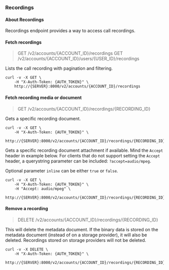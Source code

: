 ### Recordings

#### About Recordings

Recordings endpoint provides a way to access call recordings.

#### Fetch recordings

> GET /v2/accounts/{ACCOUNT_ID}/recordings
> GET /v2/accounts/{ACCOUNT_ID}/users/{USER_ID}/recordings

Lists the call recording with pagination and filtering.

```shell
curl -v -X GET \
    -H "X-Auth-Token: {AUTH_TOKEN}" \
    http://{SERVER}:8000/v2/accounts/{ACCOUNT_ID}/recordings
```

#### Fetch recording media or document

> GET /v2/accounts/{ACCOUNT_ID}/recordings/{RECORDING_ID}

Gets a specific recording document.

```shell
curl -v -X GET \
    -H "X-Auth-Token: {AUTH_TOKEN}" \
    http://{SERVER}:8000/v2/accounts/{ACCOUNT_ID}/recordings/{RECORDING_ID}
```

Gets a specific recording document attachment if available.
Mind the `Accept` header in example below.
For clients that do not support setting the `Accept` header, a querystring parameter can be included: `?accept=audio/mpeg`.

Optional parameter `inline` can be either `true` or `false`.

```shell
curl -v -X GET \
    -H "X-Auth-Token: {AUTH_TOKEN}" \
    -H "Accept: audio/mpeg" \
    http://{SERVER}:8000/v2/accounts/{ACCOUNT_ID}/recordings/{RECORDING_ID}
```

#### Remove a recording

> DELETE /v2/accounts/{ACCOUNT_ID}/recordings/{RECORDING_ID}

This will delete the metadata document. If the binary data is stored on the metadata document (instead of on a storage provider), it will also be deleted. Recordings stored on storage providers will not be deleted.

```shell
curl -v -X DELETE \
    -H "X-Auth-Token: {AUTH_TOKEN}" \
    http://{SERVER}:8000/v2/accounts/{ACCOUNT_ID}/recordings/{RECORDING_ID}
```
